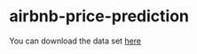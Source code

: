 # airbnb-price-prediction
You can download the data set [here](https://www.dropbox.com/s/7d5tic18qkk9u7t/listings.csv?dl=0)
